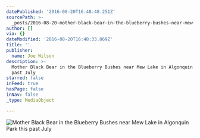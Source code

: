 ```yaml
---
datePublished: '2016-08-20T16:48:48.251Z'
sourcePath: >-
  _posts/2016-08-20-mother-black-bear-in-the-blueberry-bushes-near-mew-lake-in-a.md
author: []
via: {}
dateModified: '2016-08-20T16:48:33.869Z'
title: ''
publisher:
  name: Joe Wilson
description: >-
  Mother Black Bear in the Blueberry Bushes near Mew Lake in Algonquin Park this
  past July
starred: false
inFeed: true
hasPage: false
inNav: false
_type: MediaObject

---
```

![Mother Black Bear in the Blueberry Bushes near Mew Lake in Algonquin Park this past July](https://imgflo.herokuapp.com/graph/vahj1ThiexotieMo/3f495b131e7540682ecda6759ddaa511/croprotate.jpg?cropheight=4551&cropwidth=3458&degrees=0&input=https%3A%2F%2Fthe-grid-user-content.s3-us-west-2.amazonaws.com%2F49b03c2f-1c73-4686-bdec-c253f4830aa0.jpg&x=0&y=0)